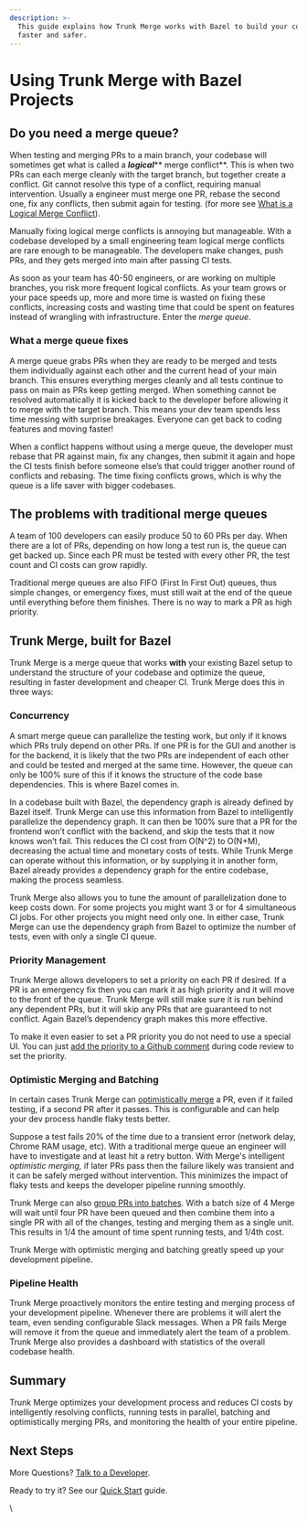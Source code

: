 ```yaml
---
description: >-
  This guide explains how Trunk Merge works with Bazel to build your codebase
  faster and safer.
---
```


# Using Trunk Merge with Bazel Projects

## Do you need a merge queue?

When testing and merging PRs to a main branch, your codebase will sometimes get what is called a _**logical**_** merge conflict**. This is when two PRs can each merge cleanly with the target branch, but together create a conflict. Git cannot resolve this type of a conflict, requiring manual intervention. Usually a engineer must merge one PR, rebase the second one, fix any conflicts, then submit again for testing. (for more see [What is a Logical Merge Conflict](https://trunk.io/learn/what-is-a-logical-merge-conflict)).&#x20;

Manually fixing logical merge conflicts is annoying but manageable. With a codebase developed by a small engineering team logical merge conflicts are rare enough to be manageable. The developers make changes, push PRs, and they gets merged into main after passing CI tests.&#x20;

As soon as your team has 40-50 engineers, or are working on multiple branches, you risk more frequent logical conflicts. As your team grows or your pace speeds up, more and more time is wasted on fixing these conflicts, increasing costs and wasting time that could be spent on features instead of wrangling with infrastructure. Enter the _merge queue_.

### What a merge queue fixes

A merge queue grabs PRs when they are ready to be merged and tests them individually against each other and the current head of your main branch. This ensures everything merges cleanly and all tests continue to pass on main as PRs keep getting merged. When something cannot be resolved automatically it is kicked back to the developer before allowing it to merge with the target branch. This means your dev team spends less time messing with surprise breakages. Everyone can get back to coding features and moving faster!

When a conflict happens without using a merge queue, the developer must rebase that PR against main, fix any changes, then submit it again and hope the CI tests finish before someone else’s that could trigger another round of conflicts and rebasing.  The time fixing conflicts grows, which is why the queue is a life saver with bigger codebases.

## The problems with traditional merge queues

A team of 100 developers can easily produce 50 to 60 PRs per day. When there are a lot of PRs, depending on how long a test run is, the queue can get backed up. Since each PR must be tested with every other PR, the test count and CI costs can grow rapidly.&#x20;

Traditional merge queues are also FIFO (First In First Out) queues, thus simple changes, or emergency fixes, must still wait at the end of the queue until everything before them finishes. There is no way to mark a PR as high priority.

## Trunk Merge, built for Bazel

Trunk Merge is a merge queue that works **with** your existing Bazel setup to understand the structure of your codebase and optimize the queue, resulting in faster development and cheaper CI. Trunk Merge does this in three ways:

### Concurrency

A smart merge queue can parallelize the testing work, but only if it knows which PRs truly depend on other PRs.  If one PR is for the GUI and another is for the backend, it is likely that the two PRs are independent of each other and could be tested and merged at the same time. However, the queue can only be 100% sure of this if it knows the structure of the code base dependencies.  This is where Bazel comes in.

In a codebase built with Bazel, the dependency graph is already defined by Bazel itself.  Trunk Merge can use this information from Bazel to intelligently parallelize the dependency graph. It can then be 100% sure that a PR for the frontend won’t conflict with the backend, and skip the tests that it now knows won’t fail.  This reduces the CI cost from O(N^2) to O(N+M), decreasing the actual time and monetary costs of tests. While Trunk Merge can operate without this information, or by supplying it in another form, Bazel already provides a dependency graph for the entire codebase, making the process seamless.

Trunk Merge also allows you to tune the amount of parallelization done to keep costs down. For some projects you might want 3 or for 4 simultaneous CI jobs. For other projects you might need only one.  In either case, Trunk Merge can use the dependency graph from Bazel to optimize the number of tests, even with only a single CI queue.

### Priority Management

Trunk Merge allows developers to set a priority on each PR if desired. If a PR is an emergency fix then you can mark it as high priority and it will move to the front of the queue.  Trunk Merge will still make sure it is run behind any dependent PRs, but it will skip any PRs that are guaranteed to not conflict. Again Bazel’s dependency graph makes this more effective.&#x20;

To make it even easier to set a PR priority you do not need to use a special UI. You can just [add the priority to a Github comment](pr-prioritization.md#github-comment) during code review to set the priority.

### Optimistic Merging and Batching

In certain cases Trunk Merge can [optimistically merge](optimistic-merging.md) a PR, even if it failed testing, if a second PR after it passes. This is configurable and can help your dev process handle flaky tests better.&#x20;

Suppose a test fails 20% of the time due to a transient error (network delay, Chrome RAM usage, etc). With a traditional merge queue an engineer will have to investigate and at least hit a retry button. With Merge's intelligent _optimistic merging,_ if later PRs pass then the failure likely was transient and it can be safely merged without intervention. This minimizes the impact of flaky tests and keeps the developer pipeline running smoothly.

Trunk Merge can also [group PRs into batches](batching.md). With a batch size of 4 Merge will wait until four PR have been queued and then combine them into a single PR with all of the changes, testing and merging them as a single unit. This results in 1/4 the amount of time spent running tests, and 1/4th cost.

Trunk Merge with optimistic merging and batching greatly speed up your development pipeline.

### Pipeline Health

Trunk Merge proactively monitors the entire testing and merging process of your development pipeline. Whenever there are problems it will alert the team, even sending configurable Slack messages. When a PR fails Merge will remove it from the queue and immediately alert the team of a problem. Trunk Merge also provides a dashboard with statistics of the overall codebase health.

## Summary

Trunk Merge optimizes your development process and reduces CI costs by intelligently resolving conflicts, running tests in parallel, batching and optimistically merging PRs, and monitoring the health of your entire pipeline.

## Next Steps

More Questions? [Talk to a Developer](https://calendly.com/trunk/demo).

Ready to try it? See our [Quick Start](set-up-trunk-merge/) guide.

\
